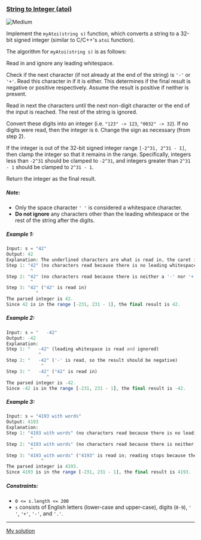 ### [String to Integer (atoi)](https://leetcode.com/problems/string-to-integer-atoi/)
![Medium](https://img.shields.io/badge/Medium-fff5d9)

Implement the `myAtoi(string s)` function, which converts a string to a 32-bit signed integer (similar to C/C++'s `atoi` function).

The algorithm for `myAtoi(string s)` is as follows:

Read in and ignore any leading whitespace.

Check if the next character (if not already at the end of the string) is `'-'` or `'+'`. Read this character in if it is either. 
This determines if the final result is negative or positive respectively. Assume the result is positive if neither is present.

Read in next the characters until the next non-digit character or the end of the input is reached. The rest of the string is ignored.

Convert these digits into an integer (i.e. `"123" -> 123`, `"0032" -> 32`). If no digits were read, then the integer is `0`. 
Change the sign as necessary (from step 2).

If the integer is out of the 32-bit signed integer range `[-2^31, 2^31 - 1]`, then clamp the integer so that it remains in the range. 
Specifically, integers less than `-2^31` should be clamped to `-2^31`, and integers greater than `2^31 - 1` should be clamped to `2^31 - 1`.

Return the integer as the final result.

##### Note:

* Only the space character `' '` is considered a whitespace character.
* **Do not ignore** any characters other than the leading whitespace or the rest of the string after the digits.


##### Example 1:

```php
Input: s = "42"
Output: 42
Explanation: The underlined characters are what is read in, the caret is the current reader position.
Step 1: "42" (no characters read because there is no leading whitespace)
         ^
Step 2: "42" (no characters read because there is neither a '-' nor '+')
         ^
Step 3: "42" ("42" is read in)
           ^
The parsed integer is 42.
Since 42 is in the range [-231, 231 - 1], the final result is 42.
```

##### Example 2:

```php
Input: s = "   -42"
Output: -42
Explanation:
Step 1: "   -42" (leading whitespace is read and ignored)
            ^
Step 2: "   -42" ('-' is read, so the result should be negative)
             ^
Step 3: "   -42" ("42" is read in)
               ^
The parsed integer is -42.
Since -42 is in the range [-231, 231 - 1], the final result is -42.
```

##### Example 3:

```php
Input: s = "4193 with words"
Output: 4193
Explanation:
Step 1: "4193 with words" (no characters read because there is no leading whitespace)
         ^
Step 2: "4193 with words" (no characters read because there is neither a '-' nor '+')
         ^
Step 3: "4193 with words" ("4193" is read in; reading stops because the next character is a non-digit)
             ^
The parsed integer is 4193.
Since 4193 is in the range [-231, 231 - 1], the final result is 4193.
```

##### Constraints:

* `0 <= s.length <= 200`
* `s` consists of English letters (lower-case and upper-case), digits (`0-9`), `' '`, `'+'`, `'-'`, and `'.'`.

---

[My solution](https://leetcode.com/problems/string-to-integer-atoi/submissions/932730717/)
